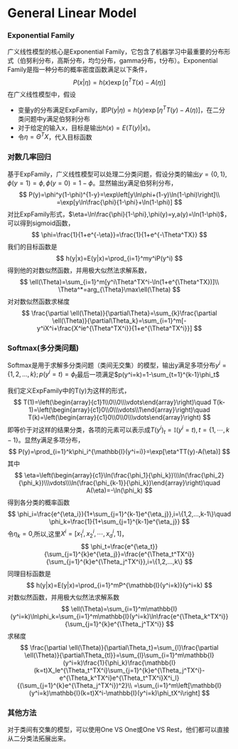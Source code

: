 # General Linear Model

### Exponential Family

广义线性模型的核心是Exponential Family，它包含了机器学习中最重要的分布形式（伯努利分布，高斯分布，均匀分布，gamma分布，t分布）。Exponential Family是指一种分布的概率密度函数满足以下条件，
$$
P(x|\eta)=h(x)\exp[\eta^TT(x)-A(\eta)]
$$
在广义线性模型中，假设

- 变量y的分布满足ExpFamily，即$P(y|\eta)=h(y)\exp[\eta^TT(y)-A(\eta)]$，在二分类问题中y满足伯努利分布
- 对于给定的输入x，目标是输出$h(x)=E(T(y)|x)$。
- 令$\eta=\Theta^TX$，代入目标函数

### 对数几率回归

基于ExpFamily，广义线性模型可以处理二分类问题，假设分类的输出$y=\{0,1\},\phi(y=1)=\phi,\phi(y=0)=1-\phi$。显然输出y满足伯努利分布，
$$
P(y)=\phi^y(1-\phi)^{1-y}=\exp\left[y\ln\phi+(1-y)\ln(1-\phi)\right]\\
=\exp[y\ln\frac{\phi}{1-\phi}+\ln(1-\phi)]
$$
对比ExpFamily形式，$\eta=\ln\frac{\phi}{1-\phi},\phi(y)=y,a(y)=\ln(1-\phi)$，可以得到sigmoid函数，
$$
\phi=\frac{1}{1+e^{-\eta}}=\frac{1}{1+e^{-\Theta^TX}}
$$
我们的目标函数是
$$
h(y|x)=E(y|x)=\prod_{i=1}^my^iP(y^i)
$$
得到他的对数似然函数，并用极大似然法求解系数，
$$
\ell(\Theta)=\sum_{i=1}^m[y^i\Theta^TX^i-\ln(1+e^{\Theta^TX})]\\
\Theta^*=arg_{\Theta}\max\ell(\Theta)
$$
对对数似然函数求梯度
$$
\frac{\partial \ell(\Theta)}{\partial\Theta}=\sum_{k}\frac{\partial \ell(\Theta)}{\partial\Theta_k}=\sum_{i=1}^m[-y^iX^i+\frac{X^ie^{\Theta^TX^i}}{1+e^{\Theta^TX^i}}]
$$

### Softmax(多分类问题)

Softmax是用于求解多分类问题（类间无交集）的模型，输出y满足多项分布$y^i=\{1,2,...,k\};p(y^i=t)=\phi_t$最后一项满足$p(y^i=k)=1-\sum_{t=1}^{k-1}\phi_t$

我们定义ExpFamily中的T(y)为这样的形式，
$$
T(1)=\left(\begin{array}{c1}1\\0\\0\\\vdots\end{array}\right)\quad T(k-1)=\left(\begin{array}{c1}0\\0\\\vdots\\1\end{array}\right)\quad T(k)=\left(\begin{array}{c1}0\\0\\0\\\vdots\end{array}\right)
$$
即等价于对这样的结果分类，各项的元素可以表示成$T(y^i)_t=\mathbb{I}(y^i=t),t=\{1,\cdots,k-1\}$。显然y满足多项分布，
$$
P(y)=\prod_{i=1}^k\phi_i^{\mathbb{I}(y^i=i)}=\exp[\eta^TT(y)-A(\eta)]
$$
其中
$$
\eta=\left(\begin{array}{c1}\ln(\frac{\phi_1}{\phi_k})\\\ln(\frac{\phi_2}{\phi_k})\\\vdots\\\ln(\frac{\phi_{k-1}}{\phi_k})\end{array}\right)\quad A(\eta)=-\ln(\phi_k)
$$
得到各分类的概率函数
$$
\phi_i=\frac{e^{\eta_i}}{1+\sum_{j=1}^{k-1}e^{\eta_j}},i=\{1,2,...,k-1\}\quad \phi_k=\frac{1}{1+\sum_{j=1}^{k-1}e^{\eta_j}}
$$
令$\eta_k=0$,所以,这里$X^i=[x^i_1,x^i_2,\cdots,x^i_d,1]$，
$$
\phi_t=\frac{e^{\eta_t}}{\sum_{j=1}^{k}e^{\eta_j}}=\frac{e^{\Theta_t^TX^i}}{\sum_{j=1}^{k}e^{\Theta_j^TX^i}},i=\{1,2,...,k\}
$$
同理目标函数是
$$
h(y|x)=E(y|x)=\prod_{i=1}^mP^{\mathbb{I}(y^i=k)}(y^i=k)
$$
对数似然函数，并用极大似然法求解系数
$$
\ell(\Theta)=\sum_{i=1}^m\mathbb{I}(y^i=k)\ln\phi_k=\sum_{i=1}^m\mathbb{I}(y^i=k)\ln\frac{e^{\Theta_k^TX^i}}{\sum_{j=1}^{k}e^{\Theta_j^TX^i}}
$$
求梯度
$$
\frac{\partial \ell(\Theta)}{\partial\Theta_t}=\sum_{l}\frac{\partial \ell(\Theta)}{\partial\Theta_{tl}}=\sum_{l}\sum_{i=1}^m\mathbb{I}(y^i=k)\frac{1}{\phi_k}\frac{\mathbb{I}(k=t)X_le^{\Theta_t^TX^i}\sum_{j=1}^{k}e^{\Theta_j^TX^i}-e^{\Theta_k^TX^i}e^{\Theta_t^TX^i}X^i_l}{(\sum_{j=1}^{k}e^{\Theta_j^TX^i})^2}\\
=\sum_{i=1}^m\left[\mathbb{I}(y^i=k)\mathbb{I}(k=t)X^i-\mathbb{I}(y^i=k)\phi_tX^i\right]
$$

### 其他方法

对于类间有交集的模型，可以使用One VS One或One VS Rest，他们都可以直接从二分类法拓展出来。